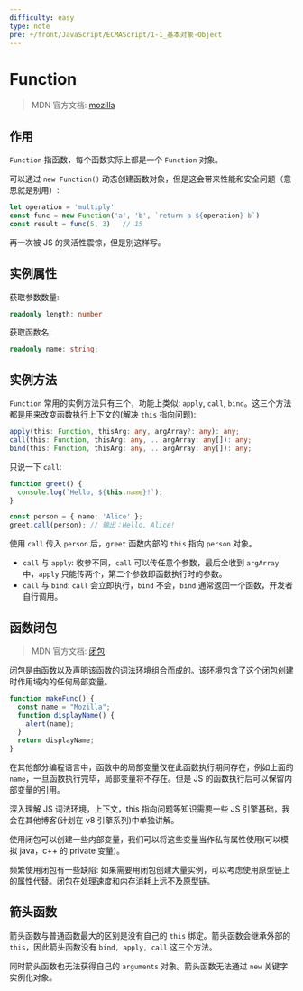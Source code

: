 ```yaml
---
difficulty: easy
type: note
pre: +/front/JavaScript/ECMAScript/1-1_基本对象-Object
---
```


# Function

> MDN 官方文档: [mozilla](https://developer.mozilla.org/zh-CN/docs/Web/JavaScript/Reference/Global_Objects/Function)

## 作用

`Function` 指函数，每个函数实际上都是一个 `Function` 对象。

可以通过 `new Function()` 动态创建函数对象，但是这会带来性能和安全问题（意思就是别用）:

```ts
let operation = 'multiply'
const func = new Function('a', 'b', `return a ${operation} b`)
const result = func(5, 3)   // 15
```

<p class="tip">再一次被 JS 的灵活性震惊，但是别这样写。</p>

## 实例属性

获取参数数量:
```ts
readonly length: number
```

获取函数名:
```ts
readonly name: string;
```

## 实例方法

`Function` 常用的实例方法只有三个，功能上类似: `apply`, `call`, `bind`。这三个方法都是用来改变函数执行上下文的(解决 `this` 指向问题):

```ts
apply(this: Function, thisArg: any, argArray?: any): any;
call(this: Function, thisArg: any, ...argArray: any[]): any;
bind(this: Function, thisArg: any, ...argArray: any[]): any;
```

只说一下 `call`: 

```ts
function greet() {
  console.log(`Hello, ${this.name}!`);
}

const person = { name: 'Alice' };
greet.call(person); // 输出：Hello, Alice!
```

使用 `call` 传入 `person` 后，`greet` 函数内部的 `this` 指向 `person` 对象。

- `call` 与 `apply`: 收参不同，`call` 可以传任意个参数，最后全收到 `argArray` 中，`apply` 只能传两个，第二个参数即函数执行时的参数。
- `call` 与 `bind`: `call` 会立即执行，`bind` 不会，`bind` 通常返回一个函数，开发者自行调用。

## 函数闭包

> MDN 官方文档: [闭包](https://developer.mozilla.org/zh-CN/docs/Web/JavaScript/Closures)

闭包是由函数以及声明该函数的词法环境组合而成的。该环境包含了这个闭包创建时作用域内的任何局部变量。

```js
function makeFunc() {
  const name = "Mozilla";
  function displayName() {
    alert(name);
  }
  return displayName;
}
```

在其他部分编程语言中，函数中的局部变量仅在此函数执行期间存在，例如上面的 `name`，一旦函数执行完毕，局部变量将不存在。但是 JS 的函数执行后可以保留内部变量的引用。

<p class="tip">深入理解 JS 词法环境，上下文，this 指向问题等知识需要一些 JS 引擎基础，我会在其他博客(计划在 v8 引擎系列)中单独讲解。</p>

使用闭包可以创建一些内部变量，我们可以将这些变量当作私有属性使用(可以模拟 java，c++ 的 private 变量)。

频繁使用闭包有一些缺陷: 如果需要用闭包创建大量实例，可以考虑使用原型链上的属性代替。闭包在处理速度和内存消耗上远不及原型链。

## 箭头函数

箭头函数与普通函数最大的区别是没有自己的 `this` 绑定。箭头函数会继承外部的 `this`，因此箭头函数没有 `bind, apply, call` 这三个方法。

同时箭头函数也无法获得自己的 `arguments` 对象。箭头函数无法通过 `new` 关键字实例化对象。